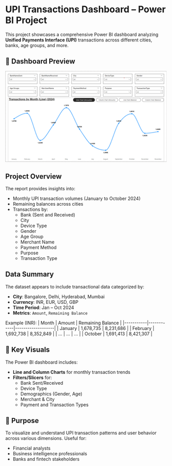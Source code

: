 # UPI Transactions Dashboard – Power BI Project

This project showcases a comprehensive Power BI dashboard analyzing **Unified Payments Interface (UPI)** transactions across different cities, banks, age groups, and more.

## 📸 Dashboard Preview

![Dashboard Overview](images/Upi_Transactions_Proj_1.png)

## Project Overview

The report provides insights into:
- Monthly UPI transaction volumes (January to October 2024)
- Remaining balances across cities
- Transactions by:
  - Bank (Sent and Received)
  - City
  - Device Type
  - Gender
  - Age Group
  - Merchant Name
  - Payment Method
  - Purpose
  - Transaction Type

## Data Summary

The dataset appears to include transactional data categorized by:
- **City**: Bangalore, Delhi, Hyderabad, Mumbai
- **Currency**: INR, EUR, USD, GBP
- **Time Period**: Jan – Oct 2024
- **Metrics**: `Amount`, `Remaining Balance`

Example (INR):
| Month     | Amount     | Remaining Balance |
|-----------|------------|-------------------|
| January   | 1,678,735  | 8,231,686         |
| February  | 1,692,738  | 8,352,849         |
| ...       | ...        | ...               |
| October   | 1,691,413  | 8,421,307         |

## 📌 Key Visuals

The Power BI dashboard includes:
- **Line and Column Charts** for monthly transaction trends
- **Filters/Slicers** for:
  - Bank Sent/Received
  - Device Type
  - Demographics (Gender, Age)
  - Merchant & City
  - Payment and Transaction Types

## 🎯 Purpose

To visualize and understand UPI transaction patterns and user behavior across various dimensions. Useful for:
- Financial analysts
- Business intelligence professionals
- Banks and fintech stakeholders
